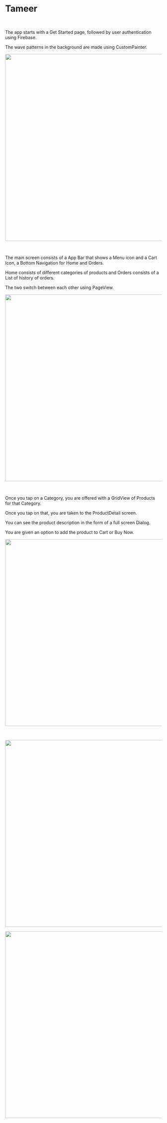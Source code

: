 # Tameer

<br>

The app starts with a Get Started page, followed by user authentication using Firebase.

The wave patterns in the background are made using CustomPainter.

<p align="center"><img src="https://github.com/yesahmedyes/tameer-app/blob/main/demo/1.jpg" width="600"></p>

<br>

The main screen consists of a App Bar that shows a Menu icon and a Cart Icon, a Bottom Navigation for Home and Orders.

Home consists of different categories of products and Orders consists of a List of history of orders.

The two switch between each other using PageView.

<p align="center"><img src="https://github.com/yesahmedyes/tameer-app/blob/main/demo/2.jpg" width="600"></p>

<br>

Once you tap on a Category, you are offered with a GridView of Products for that Category.

Once you tap on that, you are taken to the ProductDetail screen.

You can see the product description in the form of a full screen Dialog.

You are given an option to add the product to Cart or Buy Now.

<p align="center"><img src="https://github.com/yesahmedyes/tameer-app/blob/main/demo/3.jpg" width="600"></p>

<br>

<p align="center"><img src="https://github.com/yesahmedyes/tameer-app/blob/main/demo/4.jpg" width="600"></p>
<p align="center"><img src="https://github.com/yesahmedyes/tameer-app/blob/main/demo/5.jpg" width="600"></p>

<br>
